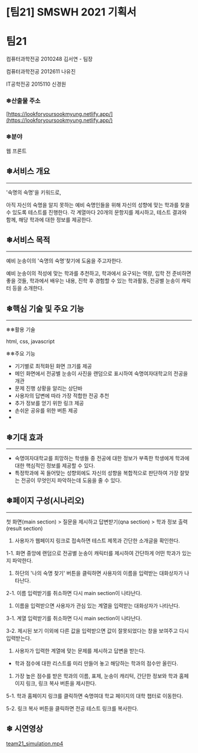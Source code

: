 # [팀21] SMSWH 2021 기획서

# 팀21

컴퓨터과학전공 2010248 김서연 - 팀장

컴퓨터과학전공 2012611 나유진

IT공학전공 2015110 신경원

### ❄산출물 주소

[https://lookforyoursookmyung.netlify.app/](https://lookforyoursookmyung.netlify.app/)

### ❄분야

웹 프론트

## ❄서비스 개요

---

'숙명의 숙명'을 키워드로, 

아직 자신의 숙명을 알지 못하는 예비 숙명인들을 위해 자신의 성향에 맞는 학과를 찾을 수 있도록 테스트를 진행한다. 각 계열마다 20개의 문항지를 제시하고, 테스트 결과와 함께, 해당 학과에 대한 정보를 제공한다.

## ❄서비스 목적

---

예비 눈송이의 '숙명의 숙명'찾기에 도움을 주고자한다.

예비 눈송이의 적성에 맞는 학과를 추천하고, 학과에서 요구되는 역량, 입학 전 준비하면 좋을 것들,  학과에서 배우는 내용, 진학 후 경험할 수 있는 학과활동, 전공별 눈송이 캐릭터 등을 소개한다.

## ❄핵심 기술 및 주요 기능

---

❄❄활용 기술

html, css, javascript

❄❄주요 기능

- 기기별로 최적화된 화면 크기를 제공
- 메인 화면에서 전공별 눈송이 사진을 랜덤으로 표시하여 숙명여자대학교의 전공을 개관
- 문제 진행 상황을 알리는 상단바
- 사용자의 답변에 따라 가장 적합한 전공 추천
- 추가 정보를 얻기 위한 링크 제공
- 손쉬운 공유를 위한 버튼 제공
- 

## ❄기대 효과

---

- 숙명여자대학교를 희망하는 학생들 중 전공에 대한 정보가 부족한 학생에게 학과에 대한 핵심적인 정보를 제공할 수 있다.
- 특정학과에 꼭 들어맞는 성향외에도 자신의 성향을 복합적으로 판단하여 가장 잘맞는 전공이 무엇인지 파악하는데 도움을 줄 수 있다.

## ❄페이지 구성(시나리오)

---

첫 화면(main section) > 질문을 제시하고 답변받기(qna section) > 학과 정보 출력(result section)

1. 사용자가 웹페이지 링크로 접속하면 테스트 제목과 간단한 소개글을 확인한다.

1-1.  화면 중앙에 랜덤으로 전공별 눈송이 캐릭터를 제시하여 간단하게 어떤 학과가 있는지 파악한다.

1. 하단의 '나의 숙명 찾기' 버튼을 클릭하면 사용자의 이름을 입력받는 대화상자가 나타난다.

2-1.  이름 입력받기를 취소하면 다시 main section이 나타난다.

1. 이름을 입력받으면 사용자가 관심 있는 계열을 입력받는 대화상자가 나타난다.

3-1. 계열 입력받기를 취소하면 다시 main section이 나타난다.

3-2. 제시된 보기 이외에 다른 값을 입력받으면 값이 잘못되었다는 창을 보여주고 다시 입력받는다.

1. 사용자가 입력한 계열에 맞는 문제를 제시하고 답변을 받는다.
- 학과 점수에 대한 리스트를 미리 만들어 놓고 해당하는 학과의 점수만 올린다.
1. 가장 높은 점수를 받은 학과의 이름, 표제, 눈송이 캐리턱, 간단한 정보와 학과 홈페이지 링크, 링크 복사 버튼을 제시한다.

5-1. 학과 홈페이지 링크를 클릭하면 숙명여대 학교 페이지의 대학 챕터로 이동한다.

5-2. 링크 복사 버튼을 클릭하면 전공 테스트 링크를 복사한다.

## ❄ 시연영상

[team21_simulation.mp4](%5B%E1%84%90%E1%85%B5%E1%86%B721%5D%20SMSWH%202021%20%E1%84%80%E1%85%B5%E1%84%92%E1%85%AC%E1%86%A8%E1%84%89%E1%85%A5%20c048861c6ff1412b9a29207a79f05d99/team21_simulation.mp4)
